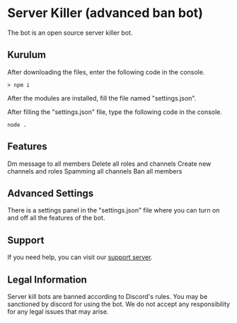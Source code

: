# Server Killer (advanced ban bot)

The bot is an open source server killer bot.

## Kurulum

After downloading the files, enter the following code in the console.

```shell
> npm i
```

After the modules are installed, fill the file named "settings.json".

After filling the "settings.json" file, type the following code in the console.

```shell
node .
```

## Features

Dm message to all members
Delete all roles and channels
Create new channels and roles
Spamming all channels
Ban all members

## Advanced Settings

There is a settings panel in the "settings.json" file where you can turn on and off all the features of the bot.

## Support

If you need help, you can visit our [support server](https://discord.gg/fFkefBMRtC).

## Legal Information

Server kill bots are banned according to Discord's rules. You may be sanctioned by discord for using the bot. We do not accept any responsibility for any legal issues that may arise.

